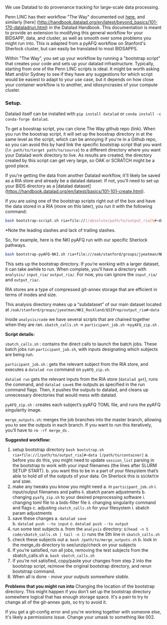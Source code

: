 We use Datalad to do provenance tracking for large-scale data processing. 

Penn LINC has their workflow "The Way" documented out [here](https://pennlinc.github.io/docs/TheWay/RunningDataLadPipelines/), and similarly [here] (http://handbook.datalad.org/en/latest/beyond_basics/101-170-dataladrun.html) in the Datalad Handbook. This documentation is meant to provide an extension to modifying this general workflow for your BIDSAPP, data, and cluster, as well as smooth over some problems you might run into. This is adapted from a pyAFQ workflow on Stanford's Sherlock cluster, but can easily be translated to most BIDSAPPS.

Within "The Way", you set up your workflow by running a "bootstrap script" that creates your code and sets up your datalad infrastructure. Typically, starting from one of the Penn LINC scripts is ideal. It might be worth asking Matt and/or Sydney to see if they have any suggestions for which script would be easiest to adapt to your use case, but it depends on how close your container workflow is to another, and idiosyncrasies of your compute cluster. 

### Setup.
Datalad itself can be installed with `pip install datalad` or `conda install -c conda-forge datalad`. 

To get a boostrap script, you can clone The Way github repo (link). When you run the boostrap script, it will set up the boostrap directory in at the same level as the script, which can be annoying if you're in a Github repo, so you can avoid this by hard link the specific bootstrap script that you want (`ln path/to/target path/to/source`) to a different directory where you want your Datalad work directory to live. As results are created, the directory created by this script can get very large, so OAK or SCRATCH might be a good place.

If you're getting the data from another Datalad workflow, it'll likely be saved as a RIA store and already be a datalad dataset. If not, you'll need to set up your BIDS directory as a [datalad dataset] (https://handbook.datalad.org/en/latest/basics/101-101-create.html). 

If you are using one of the bootstrap scripts right out of the box and have the data stored in a RIA (more on this later), you run it with the following command: 

```bash
bash bootstrap-script.sh ria+file://[/absolute/path/to/output_ria]\#~data [/path/to/container]
```
*Note the leading slashes and lack of trailing slashes. 

So, for example, here is the NKI pyAFQ run with our specific Sherlock pathways. 

```bash
bash bootstrap-pyAFQ-NKI.sh ria+file:///oak/stanford/groups/jyeatman/NKI_Rockland/QSIPrep/output_ria#~data /scratch/groups/jyeatman/pyafq-container 
```

This sets up the bootstrap directory. If you’re working with a larger dataset, it can take awhile to run. When complete, you’ll have a directory with `analysis/` `input_ria/` `output_ria/`. For now, you can ignore the `input_ria/` and `output_ria/`. 

RIA stores are a type of compressed git-annex storage that are efficient in terms of inodes and size. 

This analysis directory makes up a “subdataset” of our main dataset located at `/oak/stanford/groups/jyeatman/NKI_Rockland/QSIPrep/output_ria#~data` 

Inside `analysis/code` we have several scripts that are chained together when they are ran. `sbatch_calls.sh` →  `participant_job.sh` →`pyAFQ_zip.sh` . 

**Script details:** 

`sbatch_calls.sh` : contains the direct calls to launch the batch jobs. These batch jobs run `participant_job.sh`, with inputs designating which subjects are being run. 

`participant_job.sh` : gets the relevant subject from the RIA store, and executes a `datalad run` command on `pyAFQ_zip.sh`. 

`datalad run` gets the relevant inputs from the RIA store (`datalad get`), runs the command, and `datalad save`s the outputs as specified in the run command flags. Then, it pushes the outputs to datalad, and cleans up unnecessary directories that would mess with datalad. 

`pyAFQ_zip.sh` : creates each subject’s pyAFQ TOML file, and runs the pyAFQ singularity image.  

`merge_outputs.sh`: merges the job branches into the master branch, allowing you to see the outputs in each branch. If you want to run this iteratively, you’ll have to `rm -rf merge_ds` . 

**Suggested workflow:**

1. setup bootstrap directory `bash bootstrap.sh ria+file://[/path/to/output_ria]#~data [/path/to/container]`
    a. before you do this, you might need to update `session_list` parsing in the bootstrap to work with your input filenames (the lines after SLURM SETUP START). 
    b. you want this to be in a part of your filesystem that’s able to hold *all* of the outputs of your data. On Sherlock this is `$SCRATCH` and `$OAK`. 
2. make any tweaks you know you might need 
    a.  in `participant_job.sh`
        i. input/output filenames and paths
        ii. sbatch param adjustments
    b. changing `pyafq_zip.sh` to your desired preprocessing software
        i. changing toml file to a bids-filter file 
        ii. changing singularity command and flags
    c. adjusting `sbatch_calls.sh` for your filesystem 
        i. sbatch param adjustments
3. save these changes 
    a. `datalad save`  
    b. `datalad push --to input`
    c. `datalad push --to output` 
4. run some test subjects
    a. from the `analysis` directory: `$(head -n 5 code/sbatch_calls.sh | tail -n 1)` runs the 5th line in `sbatch_calls.sh` 
5. check these subjects out 
    a. `bash /path/to/merge_outputs.sh` 
    b. look in the merge_ds directory to see/unzip/check on your subjects 
6. If you’re satisfied, run all jobs, removing the test subjects from the sbatch_calls.sh
    a. `bash sbatch_calls.sh` 
7. If you’re not satisfied, copy/paste your changes from step 2 into the bootstrap script, re/move the original bootstrap directory, and rerun bootstrap command.
8. When all is done - *move your outputs somewhere stable*. 

**Problems that you might run into**
Changing the location of the bootstrap directory. 
This might happen if you don't set up the bootstrap directory somewhere logical that has enough storage space. It's a pain to try to change all of the git-annex guts, so try to avoid it. 

If you get a git-config error and you're working together with someone else, it's likely a permissions issue. Change your umask to something like 002. 




